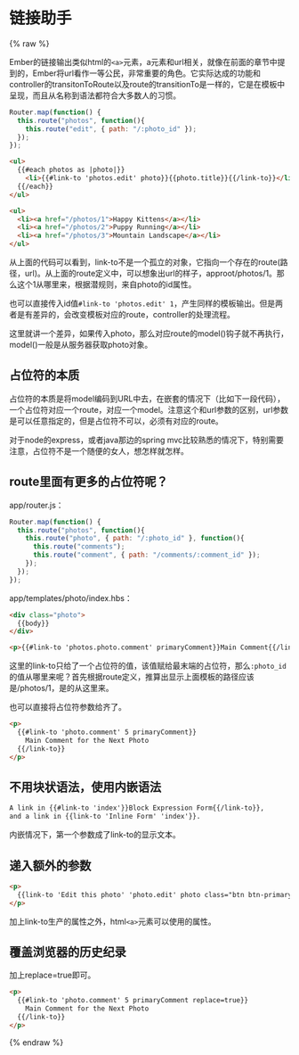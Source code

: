# 链接助手

{% raw %}

Ember的链接输出类似html的```<a>```元素，a元素和url相关，就像在前面的章节中提到的，Ember将url看作一等公民，非常重要的角色。它实际达成的功能和controller的transitonToRoute以及route的transitionTo是一样的，它是在模板中呈现，而且从名称到语法都符合大多数人的习惯。

```javascript
Router.map(function() {
  this.route("photos", function(){
    this.route("edit", { path: "/:photo_id" });
  });
});
```

```html
<ul>
  {{#each photos as |photo|}}
    <li>{{#link-to 'photos.edit' photo}}{{photo.title}}{{/link-to}}</li>
  {{/each}}
</ul>
```

```html
<ul>
  <li><a href="/photos/1">Happy Kittens</a></li>
  <li><a href="/photos/2">Puppy Running</a></li>
  <li><a href="/photos/3">Mountain Landscape</a></li>
</ul>
```

从上面的代码可以看到，link-to不是一个孤立的对象，它指向一个存在的route(路径，url)。从上面的route定义中，可以想象出url的样子，approot/photos/1。那么这个1从哪里来，根据潜规则，来自photo的id属性。

也可以直接传入id值```#link-to 'photos.edit' 1```，产生同样的模板输出。但是两者是有差异的，会改变模板对应的route，controller的处理流程。

这里就讲一个差异，如果传入photo，那么对应route的model()钩子就不再执行，model()一般是从服务器获取photo对象。

## 占位符的本质
占位符的本质是将model编码到URL中去，在嵌套的情况下（比如下一段代码），一个占位符对应一个route，对应一个model。注意这个和url参数的区别，url参数是可以任意指定的，但是占位符不可以，必须有对应的route。

对于node的express，或者java那边的spring mvc比较熟悉的情况下，特别需要注意，占位符不是一个随便的女人，想怎样就怎样。


## route里面有更多的占位符呢？
app/router.js：
```javascript
Router.map(function() {
  this.route("photos", function(){
    this.route("photo", { path: "/:photo_id" }, function(){
      this.route("comments");
      this.route("comment", { path: "/comments/:comment_id" });
    });
  });
});
```
app/templates/photo/index.hbs：
```html
<div class="photo">
  {{body}}
</div>

<p>{{#link-to 'photos.photo.comment' primaryComment}}Main Comment{{/link-to}}</p>
```
这里的link-to只给了一个占位符的值，该值赋给最末端的占位符，那么```:photo_id```的值从哪里来呢？首先根据route定义，推算出显示上面模板的路径应该是/photos/1，是的从这里来。

也可以直接将占位符参数给齐了。
```html
<p>
  {{#link-to 'photo.comment' 5 primaryComment}}
    Main Comment for the Next Photo
  {{/link-to}}
</p>
```

## 不用块状语法，使用内嵌语法

```html
A link in {{#link-to 'index'}}Block Expression Form{{/link-to}},
and a link in {{link-to 'Inline Form' 'index'}}.
```
内嵌情况下，第一个参数成了link-to的显示文本。

## 递入额外的参数
```html
<p>
  {{link-to 'Edit this photo' 'photo.edit' photo class="btn btn-primary"}}
</p>
```

加上link-to生产的属性之外，html```<a>```元素可以使用的属性。

## 覆盖浏览器的历史纪录

加上replace=true即可。
```html
<p>
  {{#link-to 'photo.comment' 5 primaryComment replace=true}}
    Main Comment for the Next Photo
  {{/link-to}}
</p>
```


{% endraw %}
